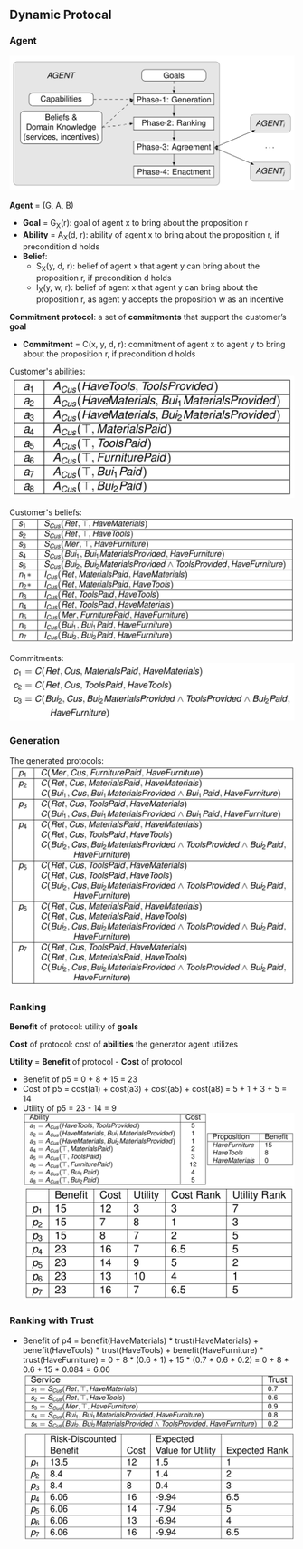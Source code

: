 ## Dynamic Protocal

### Agent

![agent](./pix/agent.png)

**Agent** = (G, A, B)
* **Goal** = G<sub>X</sub>(r): goal of agent x to bring about the proposition r
* **Ability** = A<sub>X</sub>(d, r): ability of agent x to bring about the proposition r, if precondition d holds
* **Belief**:
	* S<sub>X</sub>(y, d, r): belief of agent x that agent y can bring about the proposition r, if precondition d holds
	* I<sub>X</sub>(y, w, r): belief of agent x that agent y can bring about the proposition r, as agent y accepts the proposition w as an incentive

**Commitment protocol**: a set of **commitments** that support the customer’s **goal**
* **Commitment** = C(x, y, d, r): commitment of agent x to agent y to bring about the proposition r, if precondition d holds

Customer's abilities:
![ability](./pix/ability.png)

Customer's beliefs:
![belief](./pix/belief.png)

Commitments:
![commitment](./pix/commitment.png)

### Generation

The generated protocols:
![protocol](./pix/protocol.png)

### Ranking

**Benefit** of protocol: utility of **goals**

**Cost** of protocol: cost of **abilities** the generator agent utilizes

**Utility** = **Benefit** of protocol - **Cost** of protocol

* Benefit of p5 = 0 + 8 + 15 = 23
* Cost of p5 = cost(a1) + cost(a3) + cost(a5) + cost(a8) = 5 + 1 + 3 + 5 = 14
* Utility of p5 = 23 - 14 = 9
![benefit-cost](./pix/benefit-cost.png)
![utility](./pix/utility.png)

### Ranking with Trust

* Benefit of p4 = benefit(HaveMaterials) * trust(HaveMaterials) + benefit(HaveTools) * trust(HaveTools) + benefit(HaveFurniture) * trust(HaveFurniture) = 0 + 8 * (0.6 * 1) + 15 * (0.7 * 0.6 * 0.2) = 0 + 8 * 0.6 + 15 * 0.084 = 6.06
![trust](./pix/trust.png)
![utility-with-trust](./pix/utility-with-trust.png)